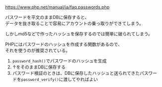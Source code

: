 <https://www.php.net/manual/ja/faq.passwords.php>

パスワードを平文のままDBに保存すると、  
データを抜き取ることで容易にアカウントの乗っ取りができてしまう。

しかしmd5などで作ったハッシュを保存するのでは簡単に破られてしまう。

PHPにはパスワードのハッシュを作成する関数があるので、  
それを使うのが推奨されている。

1. `password_hash()`でパスワードのハッシュを生成
2. ↑をそのままDBに保存する
3. パスワード検証のときは、DBに保存したハッシュと送られてきたパスワードを`password_verify()`に渡してやればよい